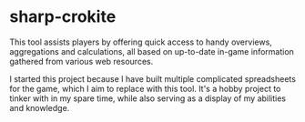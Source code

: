 # sharp-crokite

This tool assists players by offering quick access to handy overviews, aggregations and calculations, all based on up-to-date in-game information gathered from various web resources.

I started this project because I have built multiple complicated spreadsheets for the game, which I aim to replace with this tool. It's a hobby project to tinker with in my spare time, while also serving as a display of my abilities and knowledge.
